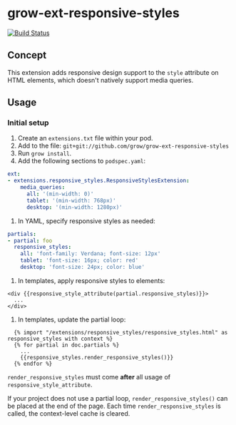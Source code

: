 # grow-ext-responsive-styles

[![Build Status](https://travis-ci.org/grow/grow-ext-responsive-styles.svg?branch=master)](https://travis-ci.org/grow/grow-ext-responsive-styles)

## Concept

This extension adds responsive design support to the `style` attribute on HTML
elements, which doesn't natively support media queries.

## Usage

### Initial setup

1. Create an `extensions.txt` file within your pod.
1. Add to the file: `git+git://github.com/grow/grow-ext-responsive-styles`
1. Run `grow install`.
1. Add the following sections to `podspec.yaml`:

```yaml
ext:
- extensions.responsive_styles.ResponsiveStylesExtension:
    media_queries:
      all: '(min-width: 0)'
      tablet: '(min-width: 768px)'
      desktop: '(min-width: 1280px)'
```

1. In YAML, specify responsive styles as needed:

```yaml
partials:
- partial: foo
  responsive_styles:
    all: 'font-family: Verdana; font-size: 12px'
    tablet: 'font-size: 16px; color: red'
    desktop: 'font-size: 24px; color: blue'
```

1. In templates, apply responsive styles to elements:

```jinja2
<div {{responsive_style_attribute(partial.responsive_styles)}}>
  ...
</div>
```

1. In templates, update the partial loop:

```jinja2
  {% import "/extensions/responsive_styles/responsive_styles.html" as responsive_styles with context %}
  {% for partial in doc.partials %}
    ...
    {{responsive_styles.render_responsive_styles()}}
  {% endfor %}
```

`render_responsive_styles` must come __after__ all usage of
`responsive_style_attribute`.

If your project does not use a partial loop, `render_responsive_styles()` can
be placed at the end of the page. Each time `render_responsive_styles` is
called, the context-level cache is cleared.
